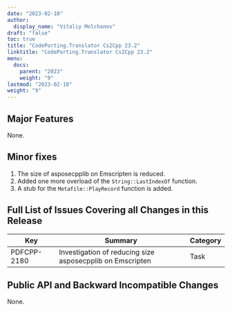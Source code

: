 ```yaml
---
date: "2023-02-10"
author:
  display_name: "Vitaliy Molchanov"
draft: "false"
toc: true
title: "CodePorting.Translator Cs2Cpp 23.2"
linktitle: "CodePorting.Translator Cs2Cpp 23.2"
menu:
  docs:
    parent: "2023"
    weight: "9"
lastmod: "2023-02-10"
weight: "9"
---
```


## Major Features ##

None.

## Minor fixes ##

1. The size of asposecpplib on Emscripten is reduced.
1. Added one more overload of the `String::LastIndexOf` function.
1. A stub for the `Metafile::PlayRecord` function is added.

## Full List of Issues Covering all Changes in this Release ##

| Key | Summary | Category |
| --- | --- | --- |
| PDFCPP-2180 | Investigation of reducing size asposecpplib on Emscripten | Task |

## Public API and Backward Incompatible Changes ##

None.

